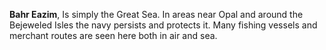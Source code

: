 **Bahr Eazim**, Is simply the Great Sea. In areas near Opal and around the Bejeweled Isles the navy persists and protects it. Many fishing vessels and merchant routes are seen here both in air and sea.